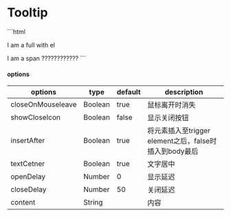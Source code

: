 # Tooltip

<tooltip-tooltip></tooltip-tooltip>

<code-code>
 ```html
<p v-ui-tooltip="'I am a full with el'">I am a full with el </p>
<span v-ui-tooltip="'span span span'">I am a span </span>
<ui-button v-ui-tooltip="{content:'I am with a button',closeOnMouseleave:false,showCloseIcon:true}">????????????</ui-button>
 ```
</code-code>

#### options
|options|type|default|description|
|--|--|--|--|
|closeOnMouseleave|Boolean|true|鼠标离开时消失|
|showCloseIcon|Boolean|false|显示关闭按钮|
|insertAfter|Boolean|true|将元素插入至trigger element之后，false时插入到body最后|
|textCetner|Boolean|true|文字居中|
|openDelay|Number|0|显示延迟|
|closeDelay|Number|50|关闭延迟|
|content|String||内容|